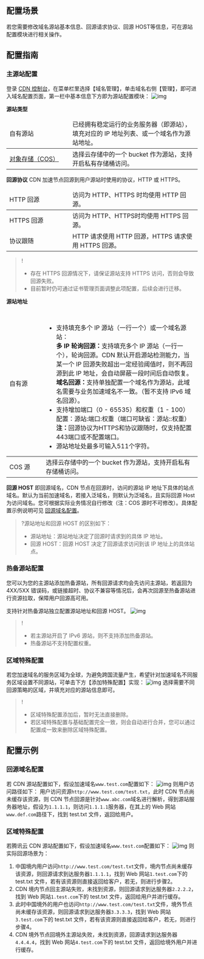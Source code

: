 ## 配置场景

若您需要修改域名源站基本信息、回源请求协议、回源 HOST等信息，可在源站配置模块进行相关操作。



## 配置指南

### 主源站配置

登录 [CDN 控制台](https://console.cloud.tencent.com/cdn)，在菜单栏里选择【域名管理】，单击域名右侧【管理】，即可进入域名配置页面，第一栏中基本信息下方即为源站配置模块：
![img](https://main.qcloudimg.com/raw/16b1de6c78197fc993cc1bb75c54bddc.png)

**源站类型**

<table>
<thead>
<tr>
<td style="width:150px">自有源站</td>
<td>已经拥有稳定运行的业务服务器（即源站），填充对应的 IP 地址列表、或一个域名作为源站地址。</td></ul>
</tr>
</thead>
<tbody><tr>
<td><a href="https://cloud.tencent.com/product/cos">对象存储（COS）</a></td>
<td>选择云存储中的一个 bucket 作为源站，支持开启私有存储桶访问。</td>
</tr>
</tbody></table>


**回源协议**
CDN 加速节点回源到用户源站时使用的协议，HTTP 或 HTTPS。

<table>
<thead>
<tr>
<td style="width:150px">HTTP 回源</td>
<td>访问为 HTTP、HTTPS 时均使用 HTTP 回源。</td></ul>
</tr>
</thead>
<tbody><tr>
<td>HTTPS 回源</td>
<td>访问为 HTTP、HTTPS时均使用 HTTPS 回源。</td>
</tr>
<tr>
<td>协议跟随</td>
<td>HTTP 请求使用 HTTP 回源，HTTPS 请求使用 HTTPS 回源。</td>
</tr>
</tbody></table>

> !
> - 存在 HTTPS 回源情况下，请保证源站支持 HTTPS 访问，否则会导致回源失败。
> - 目前暂时仍可通过证书管理页面调整此项配置，后续会进行迁移。



**源站地址**
<table>
<thead>
<tr>
<td style="width:80px">自有源</td>
<td style="padding-bottom:0px;padding-top:15px"><ul><li>支持填充多个 IP 源站（一行一个）或一个域名源站：
  <br><strong>多 IP 轮询回源：</strong>支持填充多个 IP 源站（一行一个），轮询回源。CDN 默认开启源站检测能力，当某一个 IP 回源失败超出一定经验阈值时，则不再回源到此 IP 地址，会自动屏蔽一段时间后自动恢复。<br><strong>域名回源：</strong>支持单独配置一个域名作为源站，此域名需要与业务加速域名不一致。（暂不支持 IPv6 域名回源）。<br><li> 支持增加端口（0 - 65535）和权重（1 - 100）配置：源站:端口:权重（端口可缺省：源站::权重）<br><strong>注：</strong>回源协议为HTTPS和协议跟随时，仅支持配置443端口或不配置端口。<br><li>源站地址处最多可输入511个字符。</td></ul>
</tr>
</thead>
<tbody><tr>
<td>COS 源</td>
<td>选择云存储中的一个 bucket 作为源站，支持开启私有存储桶访问。</td>
</tr>
</tbody></table>




**回源 HOST**
即回源域名，CDN 节点在回源时，访问的源站 IP 地址下具体的站点域名。默认为当前加速域名，若接入泛域名，则默认为泛域名，且实际回源 Host 为访问域名。您可根据实际业务情况自行修改（注：COS 源时不可修改）。具体配置示例说明可见 [回源域名配置](#exp)。

> ?源站地址和回源 HOST 的区别如下：
> - 源站地址：源站地址决定了回源时请求到的具体 IP 地址。
> - 回源 HOST：回源 HOST 决定了回源请求访问到该 IP 地址上的具体站点。

### 热备源站配置

您可以为您的主源站添加热备源站，所有回源请求均会先访问主源站，若返回为 4XX/5XX 错误码，或链接超时、协议不兼容等情况后，会再次回源至热备源站进行资源拉取，保障用户回源高可用。

支持针对热备源站独立配置源站地址和回源 HOST。
![img](https://main.qcloudimg.com/raw/d3eb8916010ee01eff94fec4d4b91d84.png)

>!
>- 若主源站开启了 IPv6 源站，则不支持添加热备源站。
>- 热备源站不支持配置权重。

### 区域特殊配置

若您加速域名的服务区域为全球，为避免跨国流量产生，希望针对加速域名不同服务区域设置不同源站，可单击下方【添加特殊配置】实现：
![img](https://main.qcloudimg.com/raw/5d1452070b51bbd05320026514c3c6d3.png)
选择需要不同回源策略的区域，并填充对应的源站信息即可。

>!
> - 区域特殊配置添加后，暂时无法直接删除。
> - 若区域特殊配置与基础配置完全一致，则会自动进行合并，您可以通过配置成一致来删除区域特殊配置。

## 配置示例

### 回源域名配置[](id:exp)

若 CDN 源站配置如下，假设加速域名`www.test.com`配置如下：
![img](https://main.qcloudimg.com/raw/214995b2b7ce75081a85995998a590e4.png)
则用户访问路径如下：
用户访问资源`http://www.test.com/test.txt`，此时 CDN 节点尚未缓存该资源，则 CDN 节点回源是针对`www.abc.com`域名进行解析，得到源站服务器地址，假设为`1.1.1.1`，则访问`1.1.1.1`服务器，在其上的 Web 网站`www.def.com`路径下，找到 test.txt 文件，返回给用户。

### 区域特殊配置

若腾讯云 CDN 源站配置如下，假设加速域名`www.test.com`配置如下：
![img](https://main.qcloudimg.com/raw/9ccfc07f460c45d2b10a3cbfb373a7b7.png)
则实际回源场景为：

1. 中国境内用户访问`http://www.test.com/test.txt`文件，境内节点尚未缓存该资源，则回源请求到达服务器`1.1.1.1`，找到 Web 网站`1.test.com`下的 test.txt 文件，若有该资源则直接返回给客户，若无，则进行步骤2。
2. CDN 境内节点回主源站失败，未找到资源，则回源请求到达服务器`2.2.2.2`，找到 Web 网站`1.test.com`下的 test.txt 文件，返回给用户并进行缓存。
3. 此时中国境外的用户也访问`http://www.test.com/test.txt`文件，境外节点尚未缓存该资源，则回源请求到达服务器`3.3.3.3`，找到 Web 网站`3.test.com`下的 test.txt 文件，若有该资源则直接返回给客户，若无，则进行步骤4。
4. CDN 境外节点回境外主源站失败，未找到资源，回源请求到达服务器`4.4.4.4`，找到 Web 网站`4.test.com`下的 test.txt 文件，返回给境外用户并进行缓存。
